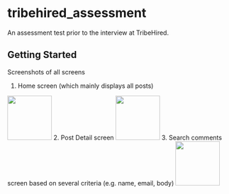# tribehired_assessment

An assessment test prior to the interview at TribeHired.

## Getting Started

Screenshots of all screens

1. Home screen (which mainly displays all posts)
<img src="https://github.com/nobokai/tribehired_assessment/assets/54453783/29917ead-5d42-4bbe-9b6e-d85880ef3384" width="100" height="100">
2. Post Detail screen
<img src="https://github.com/nobokai/tribehired_assessment/assets/54453783/f4b9177e-a948-4389-85e1-77173a4e48b8" width="100" height="100">
3. Search comments screen based on several criteria (e.g. name, email, body)
<img src="https://github.com/nobokai/tribehired_assessment/assets/54453783/79da2217-6272-49db-8bb7-a191935cf260" width="100" height="100">
